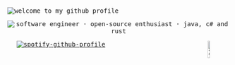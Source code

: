 <kbd>
<br>
<img alt="welcome to my github profile" src="https://github.com/rubyxsphere/rubyxsphere/assets/129624633/f33357d6-d413-4d9d-b8da-baa0f507511a">

<div align="center">

<img alt="software engineer  ·  open-source enthusiast  ·  java, c# and rust" src="https://github.com/rubyxsphere/rubyxsphere/assets/129624633/da375f28-1f9c-4044-a5e5-d79545020a29" /> <br/>
</div>

<img src="https://raw.githubusercontent.com/Tarikul-Islam-Anik/Animated-Fluent-Emojis/master/Emojis/Smilies/Zzz.png" alt="Zzz" width="10%" height="10%" align = "right" />

⠀⠀<kbd>[![spotify-github-profile](https://spotify-github-profile.kittinanx.com/api/view?uid=21agiw7agqrtuzi7aszsoxska&cover_image=true&theme=natemoo-re&show_offline=false&background_color=FFC0CB&interchange=false&bar_color=FFC0CB&bar_color_cover=true)](https://github.com/kittinan/spotify-github-profile) </kbd>

</kbd>
